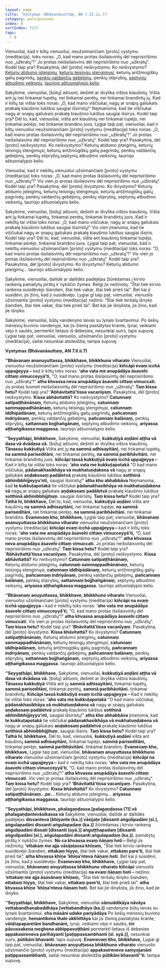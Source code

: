 ```yaml
---
layout: page
title: 'Vystymas (Bhāvanāsuttaṃ, AN 7.II.ii.7)'
category: palaipsnines
index: B
sortIndex: 7227
tags:
  - B
---
```

Vienuoliai, kad ir kiltų vienuoliui, neužsiimančiam \[proto] vystymu {meditacija}, toks noras: „O, kad mano protas išsilaisvintų dėl neprisirišimo nuo „užkratų“!“ Jo protas neišsilaisvins dėl neprisirišimo nuo „užkratų“. Kodėl taip yra? Pasakytina, dėl \[proto] neišvystymo. Ko neišvystymo? <a href="http://theravada.lt/vertimai/satipatthanasuttam-p1">Keturių atidumo įsteigimų</a>, <a href="http://theravada.lt/vertimai/pacinasuttam">keturių teisingų stengimųsi</a>, keturių antžmogiškų galių pagrindų, <a href="http://theravada.lt/vertimai/dutiyavibhangasutta%E1%B9%83">penkių valdančių gebėjimų</a>, penkių stiprybių, <a href="http://theravada.lt/vertimai/himavantasuttam-himalaju">septynių atbudimo veiksnių</a>, <a href="http://theravada.lt/vertimai/SN-V-I-i-8-vibhangasuttam">tauriojo aštuonialypio kelio</a>.

Sakykime, vienuoliai, \[būtų] aštuoni, dešimt ar dvylika vištos kiaušinių. Višta ant jų nei tinkamai tupėtų, nei tinkamai perėtų, nei tinkamai brandintų jų. Kad ir kiltų tai vištai toks noras: „O, kad mano viščiukai, nagų ar snapų galiukais prakalę kiaušinio lukštus saugiai išsiristų!“ Neįmanoma, kad tie viščiukai nagų ar snapų galiukais prakalę kiaušinio lukštus saugiai išsirys. Kodėl taip yra? Dėl to, kad, vienuoliai, višta ant kiaušinių nei tinkamai tupėjo, nei tinkamai perėjo, nei tinkamai brandino juos. Lygiai taip pat, vienuoliai, kad ir kiltų vienuoliui neužsiimančiam \[proto] vystymu {meditacija} toks noras: „O, kad mano protas išsilaisvintų  dėl neprisirišimo nuo „užkratų“!“ Jo protas neišsilaisvins dėl neprisirišimo nuo „užkratų“. Kodėl taip yra? Pasakytina, dėl \[proto] neišvystymo. Ko neišvystymo? Keturių atidumo įsteigimų, keturių teisingų stengimųsi, keturių antžmogiškų galių pagrindų, penkių valdančių gebėjimų, penkių stiprybių,septynių atbudimo veiksnių, tauriojo aštuonialypio kelio.

Vienuoliai, kad ir nekiltų vienuoliui užsiimančiam \[proto] vystymu {meditacija} toks noras: „O, kad mano protas išsilaisvintų dėl neprisirišimo nuo „užkratų“!“ Vis vien jo protas išsilaisvins dėl neprisirišimo nuo „užkratų“. Kodėl taip yra? Pasakytina, dėl \[proto] išvystymo. Ko išvystymo? Keturių atidumo įsteigimų, keturių teisingų stengimųsi, keturių antžmogiškų galių pagrindų, penkių valdančių gebėjimų, penkių stiprybių,  septynių atbudimo veiksnių, tauriojo aštuonialypio kelio.

Sakykime, vienuoliai, \[būtų] aštuoni, dešimt ar dvylika vištos kiaušinių. Višta ant jų tinkamai tupėtų, tinkamai perėtų, tinkamai brandintų juos. Kad ir nekiltų tai vištai toks noras: „O, kad mano viščiukai, nagų ar snapų galiukais prakalę kiaušinio lukštus saugiai išsiristų!“ Vis vien įmanoma, kad tie viščiukai nagų ar snapų galiukais prakalę kiaušinio lukštus saugiai išsiris. Kodėl taip yra? Dėl to, kad, vienuoliai, višta ant kiaušinių tinkamai tupėjo, tinkamai perėjo, tinkamai brandino juos. Lygiai taip pat, vienuoliai, kad ir nekiltų vienuoliui užsiimančiam \[proto] vystymu {meditacija} toks noras: “O, kad mano protas išsilaisvintų  dėl neprisirišimo nuo „užkratų“!” Vis vien jo protas išsilaisvintų dėl neprisirišimo nuo „užkratų“. Kodėl taip yra? Pasakytina, dėl \[proto] išvystymo. Ko išvystymo? Keturių atidumo įsteigimų… tauriojo aštuonialypio kelio.

Sakykime, vienuoliai, dailidė ar dailidės padėjėjas žiūrėdamas į kirvio rankeną pamatytų pirštų ir nykščio žymes. Betgi jis nežinotų: "Štai tiek kirvio rankena susidėvėjo šiandien, štai tiek vakar, štai tiek prieš tai". Bet kai ji susidėvi, jis žino, kad ji susidėvėjo. Lygiai gi taip pat, vienuoliai, vienuolis užsiimantis \[proto] vystymu {meditacija} nežino: “Štai tiek teršalų išnyko šiandien, štai tiek vakar, štai tiek prieš tai”. Bet kai jie išnyksta, jis žino, kad jie išnyko.

Sakykime, vienuoliai, būtų vandenyno laivas su lynais švartavimui. Po šešių mėnesių buvimo vandenyje, kai jis žiemą pastatytas krante, lynai, veikiami vėjo ir saulės, permerkti lietaus iš debesies, nesunkiai suirs, taps supuvę. Lygiai taip pat, vienuoliai, vienuolio, užsiimančio \[proto] vystymu {meditacija}, saitai nesunkiai atsileidžia, tampa supuvę.

**Vystymas (Bhāvanāsuttaṃ, AN 7.II.ii.7)**

**‘‘Bhāvanaṃ ananuyuttassa, bhikkhave, bhikkhuno viharato** Vienuoliai, vienuoliui neužsiimančiam \[proto] vystymu {meditacija} **kiñcāpi evaṃ icchā uppajjeyya –** kad ir kiltų toks noras: **‘aho vata me anupādāya āsavehi cittaṃ vimucceyyā’ti,** "O, kad mano protas išsilaisvintų dėl neprisirišimo nuo „užkratų“!" **atha khvassa neva anupādāya āsavehi cittaṃ vimuccati.** Jo protas tuomet neišsilaisvintų dėl neprisirišimo nuo „užkratų“. **Taṃ kissa hetu?** Kodėl taip yra? **‘Abhāvitattā’tissa vacanīyaṃ.** Pasakytina, dėl \[proto] neišvystymo. **Kissa abhāvitattā?** Ko neišvystymo? **Catunnaṃ satipaṭṭhānānaṃ,** Keturių atidumo įsteigimų, **catunnaṃ sammappadhānānaṃ,** keturių teisingų stengimųsi, **catunnaṃ iddhipādānaṃ,** keturių antžmogiškų galių pagrindų, **pañcannaṃ indriyānaṃ,** penkių valdančių gebėjimų, **pañcannaṃ balānaṃ,** penkių stiprybių, **sattannaṃ bojjhaṅgānaṃ,** septynių atbudimo veiksnių, **ariyassa aṭṭhaṅgikassa maggassa.** tauriojo aštuonialypio kelio.

**‘‘Seyyathāpi, bhikkhave,** Sakykime, vienuoliai, **kukkuṭiyā aṇḍāni aṭṭha vā dasa vā dvādasa vā.** \[būtų] aštuoni, dešimt ar dvylika vištos kiaušinių. **Tānassu kukkuṭiyā** Višta ant jų **na sammā adhisayitāni,** nei tinkamai tupėtų, **na sammā pariseditāni,** nei tinkamai perėtų, **na sammā paribhāvitāni.** nei tinkamai brandintų juos. **kiñcāpi tassā kukkuṭiyā evaṃ icchā uppajjeyya –** Kad ir kiltų tai vištai toks noras: **‘aho vata me kukkuṭapotakā** "O kad mano viščiukai, **pādanakhasikhāya vā mukhatuṇḍakena vā** nagų ar snapų galiukais **aṇḍakosaṃ padāletvā** prakalę kiaušinio lukštus **sotthinā abhinibbhijjeyyu’nti,** saugiai išsiristų!" **atha kho abhabbāva**  Neįmanoma, kad **te kukkuṭapotakā** tie viščiukai **pādanakhasikhāya vā mukhatuṇḍakena vā** nagų ar snapų galiukais **aṇḍakosaṃ padāletvā** prakalę kiaušinio lukštus **sotthinā abhinibbhijjituṃ.** saugiai išsiristų. **Taṃ kissa hetu?** Kodėl taip yra? **Tathā hi, bhikkhave,** Dėl to, kad, vienuoliai, **kukkuṭiyā aṇḍāni** višta ant kiaušinių **na sammā adhisayitāni,** nei tinkamai tupėjo, **na sammā pariseditāni,** nei tinkamai perėjo, **na sammā paribhāvitāni.** nei tinkamai brandino. **Evamevaṃ kho, bhikkhave,** Lygiai taip pat, vienuoliai, **bhāvanaṃ ananuyuttassa bhikkhuno viharato** vienuoliui neužsiimančiam \[proto] vystymu {meditacija} **kiñcāpi evaṃ icchā uppajjeyya –** kad ir kiltų toks noras: **‘aho vata me anupādāya āsavehi cittaṃ vimucceyyā’ti,** “O, kad mano protas išsilaisvintų  dėl neprisirišimo nuo „užkratų“!” **atha khvassa neva anupādāya āsavehi cittaṃ vimuccati.** Jo protas neišsilaisvintų dėl neprisirišimo nuo „užkratų“. **Taṃ kissa hetu?** Kodėl taip yra? **‘Abhāvitattā’tissa vacanīyaṃ.** Pasakytina, dėl \[proto] neišvystymo. **Kissa abhāvitattā?** Ko neišvystymo? **Catunnaṃ satipaṭṭhānānaṃ,** Keturių atidumo įsteigimų, **catunnaṃ sammappadhānānaṃ,** keturių teisingų stengimųsi, **catunnaṃ iddhipādānaṃ,** keturių antžmogiškų galių pagrindų, **pañcannaṃ indriyānaṃ,** penkių valdančių gebėjimų, **pañcannaṃ balānaṃ,** penkių stiprybių, **sattannaṃ bojjhaṅgānaṃ,** septynių atbudimo veiksnių, **ariyassa aṭṭhaṅgikassa maggassa.** tauriojo aštuonialypio kelio.

**‘‘Bhāvanaṃ anuyuttassa, bhikkhave, bhikkhuno viharato** Vienuoliai, vienuoliui užsiimančiam \[proto] vystymu {meditacija} **kiñcāpi na evaṃ icchā uppajjeyya –** kad ir nekiltų toks noras: **‘aho vata me anupādāya āsavehi cittaṃ vimucceyyā’ti,** "O, kad mano protas išsilaisvintų dėl neprisirišimo nuo „užkratų“!" **atha khvassa anupādāya āsavehi cittaṃ vimuccati.** Vis vien jo protas išsilaisvintų dėl neprisirišimo nuo „užkratų“. **Taṃ kissa hetu?** Kodėl taip yra? **‘Bhāvitattā’tissa vacanīyaṃ.** Pasakytina, dėl \[proto] išvystymo. **Kissa bhāvitattā?** Ko išvystymo? **Catunnaṃ satipaṭṭhānānaṃ,** Keturių atidumo įsteigimų, **catunnaṃ sammappadhānānaṃ,** keturių teisingų stengimųsi, **catunnaṃ iddhipādānaṃ,** keturių antžmogiškų galių pagrindų, **pañcannaṃ indriyānaṃ,** penkių valdančių gebėjimų, **pañcannaṃ balānaṃ,** penkių stiprybių, **sattannaṃ bojjhaṅgānaṃ,** septynių atbudimo veiksnių, **ariyassa aṭṭhaṅgikassa maggassa.** tauriojo aštuonialypio kelio.

**‘‘Seyyathāpi, bhikkhave,** Sakykime, vienuoliai, **kukkuṭiyā aṇḍāni aṭṭha vā dasa vā dvādasa vā.** \[būtų] aštuoni, dešimt ar dvylika vištos kiaušinių. **Tānassu kukkuṭiyā** Višta ant jų **sammā adhisayitāni,** tinkamai tupėtų, **sammā pariseditāni,** tinkamai perėtų, **sammā paribhāvitāni.** tinkamai brandintų. **Kiñcāpi tassā kukkuṭiyā evaṃ icchā uppajjeyya –** Kad ir nekiltų tai vištai toks noras: **‘aho vata me kukkuṭapotakā** "O kad mano viščiukai, **pādanakhasikhāya vā mukhatuṇḍakena vā** nagų ar snapų galiukais **aṇḍakosaṃ padāletvā** prakalę kiaušinio lukštus **sotthinā abhinibbhijjeyyu’nti,** saugiai išsiristų!" **atha kho abhabbāva** Įmanoma, kad **te kukkuṭapotakā** tie viščiukai **pādanakhasikhāya vā mukhatuṇḍakena vā** nagų ar snapų galiukais **aṇḍakosaṃ padāletvā** prakalę kiaušinio lukštus **sotthinā abhinibbhijjituṃ.** saugiai išsiris. **Taṃ kissa hetu?** Kodėl taip yra? **Tathā hi, bhikkhave,** Dėl to, kad, vienuoliai, **kukkuṭiyā aṇḍāni** višta ant kiaušinių **sammā adhisayitāni,** tinkamai tupėjo, **sammā pariseditāni,** tinkamai perėjo, **sammā paribhāvitāni.** tinkamai brandino. **Evamevaṃ kho, bhikkhave,** Lygiai taip pat, vienuoliai, **bhāvanaṃ anuyuttassa bhikkhuno viharato** vienuoliui užsiimančiam \[proto] vystymu {meditacija} **kiñcāpi na evaṃ icchā uppajjeyya –** kad ir nekiltų toks noras: **‘aho vata me anupādāya āsavehi cittaṃ vimucceyyā’ti,** “O, kad mano protas išsilaisvintų  dėl neprisirišimo nuo „užkratų“!” **atha khvassa anupādāya āsavehi cittaṃ vimuccati.** Vis vien jo protas išsilaisvintų dėl neprisirišimo nuo „užkratų“. **Taṃ kissa hetu?** Kodėl taip yra? **‘Bhāvitattā’tissa vacanīyaṃ.** Pasakytina, dėl \[proto] išvystymo. **Kissa bhāvitattā?** Ko išvystymo? **Catunnaṃ satipaṭṭhānānaṃ...pe...** Keturių atidumo įsteigimų... **ariyassa aṭṭhaṅgikassa maggassa.** tauriojo aštuonialypio kelio.

**‘‘Seyyathāpi, bhikkhave, phalagaṇḍassa \[palagaṇḍassa (?)] vā phalagaṇḍantevāsikassa vā** Sakykime, vienuoliai, dailidė ar dailidės padėjėjas **dissanteva \[khīyante (ka.)] vāsijaṭe \[dissanti aṅgulipadāni (sī.), aṅgulapadāni dissanti aṅgulapadaṃ (ka.)]** žiūrėdamas į kirvio rankeną **aṅgulipadāni dissati \[dissanti (syā.)] aṅguṭṭhapadaṃ \[dissanti aṅgulipadāni (sī.), aṅgulapadāni dissanti aṅgulapadaṃ (ka.)].** pamatytų pirštų ir nykščio žymes. **No ca khvassa evaṃ ñāṇaṃ hoti –** Betgi jis nežinotų: **‘ettakaṃ me ajja vāsijaṭassa khīṇaṃ,** "Štai tiek kirvio rankena susidėvėjo šiandien, **ettakaṃ hiyyo,** štai tiek vakar, **ettakaṃ pare’ti,** štai tiek prieš tai". **atha khvassa khīṇe ‘khīṇa’nteva ñāṇaṃ hoti.** Bet kai ji susidėvi, jis žino, kad ji susidėvėjo.  **Evamevaṃ kho, bhikkhave,** Lygiai taip pat, vienuoliai, **bhāvanaṃ anuyuttassa bhikkhuno viharato kiñcāpi** vienuolis užsiimantis \[proto] vystymu {meditacija} **na evaṃ ñāṇaṃ hoti –** nežino: **‘ettakaṃ me ajja āsavānaṃ khīṇaṃ,** “Štai tiek teršalų išnyko šiandien, **ettakaṃ hiyyo,** štai tiek vakar, **ettakaṃ pare’ti,** štai tiek prieš tai”. **atha khvassa khīṇe ‘khīṇa’nteva ñāṇaṃ hoti.** Bet kai jie išnyksta, jis žino, kad jie išnyko.

**‘‘Seyyathāpi, bhikkhave,** Sakykime, vienuoliai **sāmuddikāya nāvāya vettabandhanabaddhāya \[vettabandhāya (ka.)]** vandenyne būtų laivas su lynais švartavimui. **cha māsāni udake pariyādāya** Po šešių mėnesių buvimo vandenyje, **hemantikena thale ukkhittāya** kai jis žiemą pastatytas krante, **vātātapaparetāni bandhanāni,** lynai, veikiami vėjo ir saulės, **tni pāvussakena meghena abhippavuṭṭhāni** permerkti lietaus iš debesies **appakasireneva parihāyanti \[paṭippassambhanti (sī. syā.)],** nesunkiai suirs, **pūtikāni bhavanti.** taps supuvę.  **Evamevaṃ kho, bhikkhave,** Lygiai gi taip pat, vienuoliai, **bhāvanaṃ anuyuttassa bhikkhuno viharato** vienuolio užsiimančio \[proto] vystymu {meditacija} **appakasireneva saṃyojanāni paṭippassambhanti,** saitai nesunkiai atsileidžia **pūtikāni bhavantī’’ti.** tampa supuvę.
